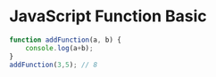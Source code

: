 # JavaScript Function Basic

```javascript
function addFunction(a, b) {
    console.log(a+b);
}
addFunction(3,5); // 8
```